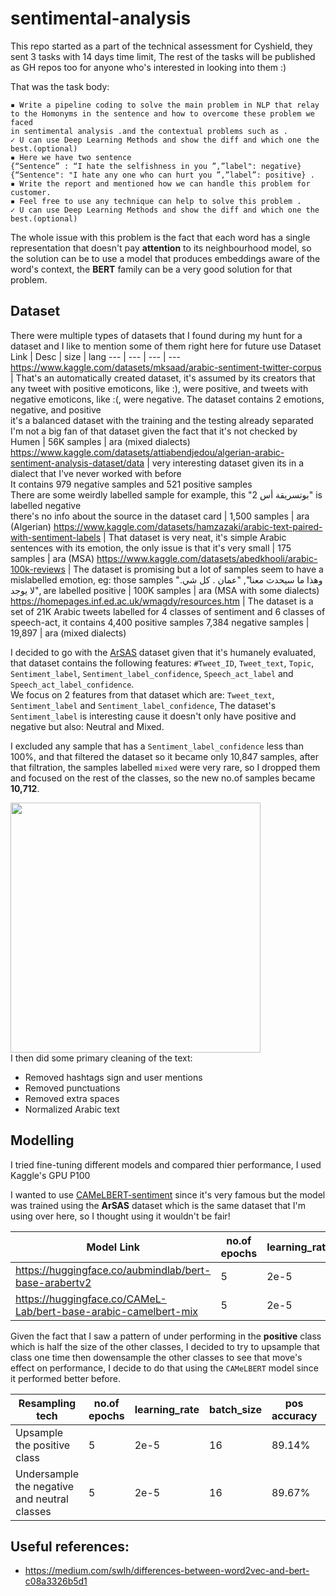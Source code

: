 # sentimental-analysis
This repo started as a part of the technical assessment for Cyshield, they sent 3 tasks with 14 days time limit, The rest of the tasks will be published as GH repos too for anyone who's interested in looking into them :)

That was the task body:

```
▪ Write a pipeline coding to solve the main problem in NLP that relay to the Homonyms in the sentence and how to overcome these problem we faced 
in sentimental analysis .and the contextual problems such as . 
✓ U can use Deep Learning Methods and show the diff and which one the best.(optional)
▪ Here we have two sentence 
{“Sentence” : “I hate the selfishness in you ”,”label": negative}
{“Sentence": "I hate any one who can hurt you ”,”label”: positive} .
▪ Write the report and mentioned how we can handle this problem for customer.
▪ Feel free to use any technique can help to solve this problem .
✓ U can use Deep Learning Methods and show the diff and which one the best.(optional)
```

The whole issue with this problem is the fact that each word has a single representation that doesn't pay **attention** to its neighbourhood model, so the solution can be to use a model that produces embeddings aware of the word's context, the **BERT** family can be a very good solution for that problem.  

## Dataset
There were multiple types of datasets that I found during my hunt for a dataset and I like to mention some of them right here for future use
Dataset Link | Desc | size | lang
--- | --- | --- | ---
https://www.kaggle.com/datasets/mksaad/arabic-sentiment-twitter-corpus | That's an automatically created dataset, it's assumed by its creators that any tweet with positive emoticons, like :), were positive, and tweets with negative emoticons, like :(, were negative. The dataset contains 2 emotions, negative, and positive<br> it's a balanced dataset with the training and the testing already separated <br> I'm not a big fan of that dataset given the fact that it's not checked by Humen | 56K samples | ara (mixed dialects)
https://www.kaggle.com/datasets/attiabendjedou/algerian-arabic-sentiment-analysis-dataset/data | very interesting dataset given its in a dialect that I've never worked with before<br> It contains 979 negative samples and 521 positive samples<br>There are some weirdly labelled sample for example, this "بوتسريقة أس 2" is labelled negative <br>there's no info about the source in the dataset card | 1,500 samples | ara (Algerian)
https://www.kaggle.com/datasets/hamzazaki/arabic-text-paired-with-sentiment-labels | That dataset is very neat, it's simple Arabic sentences with its emotion, the only issue is that it's very small | 175 samples | ara (MSA)
https://www.kaggle.com/datasets/abedkhooli/arabic-100k-reviews | The dataset is promising but a lot of samples seem to have a mislabelled emotion, eg: those samples "وهذا ما سيحدث معنا", "عمان . كل شي. لا يوجد", are labelled positive | 100K samples | ara (MSA with some dialects)
https://homepages.inf.ed.ac.uk/wmagdy/resources.htm | The dataset is a set of 21K Arabic tweets labelled for 4 classes of sentiment and 6 classes of speech-act, it contains 4,400 positive samples	7,384 negative samples | 19,897	| ara (mixed dialects)
 
I decided to go with the [ArSAS](https://homepages.inf.ed.ac.uk/wmagdy/resources.htm) dataset given that it's humanely evaluated, that dataset contains the following features: `#Tweet_ID`,	`Tweet_text`,	`Topic`,	`Sentiment_label`,	`Sentiment_label_confidence`,	`Speech_act_label` and	`Speech_act_label_confidence`.<br> 
We focus on 2 features from that dataset which are: `Tweet_text`, `Sentiment_label` and `Sentiment_label_confidence`, The dataset's `Sentiment_label` is interesting cause it doesn't only have positive and negative but also: Neutral and Mixed.

I excluded any sample that has a `Sentiment_label_confidence` less than 100%, and that filtered the dataset so it became only 10,847 samples, after that filtration, the samples labelled `mixed` were very rare, so I dropped them and focused on the rest of the classes, so the new no.of samples became **10,712**.

<img src="https://github.com/user-attachments/assets/f946d1d7-dd76-401c-bb62-b5d64e28ef84" width="400" height="400" ><br>
I then did some primary cleaning of the text: 
- Removed hashtags sign and user mentions
- Removed punctuations
- Removed extra spaces
- Normalized Arabic text

## Modelling

I tried fine-tuning different models and compared thier performance, I used Kaggle's GPU P100

I wanted to use [CAMeLBERT-sentiment](https://huggingface.co/CAMeL-Lab/bert-base-arabic-camelbert-mix-sentiment) since it's very famous but the model was trained using the **ArSAS** dataset which is the same dataset that I'm using over here, so I thought using it wouldn't be fair!

Model Link | no.of epochs | learning_rate | batch_size | model size | pos accuracy | negative accuracy | neutral accuracy | total accuracy
--- | --- | --- | --- | --- | --- | --- | --- | ---
https://huggingface.co/aubmindlab/bert-base-arabertv2 | 5 | 2e-5 | 16 | 543 MB | 86.93% | 92.77% | 95.13% | 92.53%
https://huggingface.co/CAMeL-Lab/bert-base-arabic-camelbert-mix | 5 | 2e-5 | 16 | 439 MB | 90.41% | 95.11% | 95.04% | 94.12%

Given the fact that I saw a pattern of under performing in the **positive** class which is half the size of the other classes, I decided to try to upsample  that class one time then dowensample the other classes to see that move's effect on performance, I decide to do that using the `CAMeLBERT` model since it performed better before.

Resampling tech | no.of epochs | learning_rate | batch_size | pos accuracy | negative accuracy | neutral accuracy | total accuracy
--- | --- | --- | --- | --- | --- | --- | --- 
Upsample the positive class | 5 | 2e-5 | 16 | 89.14% | 94.66% | 95.15% | 93.75%
Undersample the negative and neutral classes | 5 | 2e-5 | 16 | 89.67% | 94.17% | 95.23% | 93.65%
 
## Useful references:
- https://medium.com/swlh/differences-between-word2vec-and-bert-c08a3326b5d1
